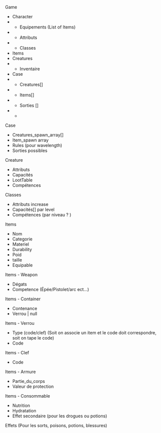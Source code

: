 Game  
- Character
- - Equipements (List of Items)
- - Attributs
- - Classes
- Items 
- Creatures
- - Inventaire
- Case
- - Creatures[]
- - Items[]
- - Sorties []
- - 

Case  
- Creatures_spawn_array[]
- Item_spawn array
- Rules (pour wavelength)
- Sorties possibles

Creature
- Attributs
- Capacités
- LootTable
- Compétences

Classes
- Attributs increase
- Capacités[] par level 
- Compétences (par niveau ? )

Items
- Nom
- Categorie
- Materiel
- Durability
- Poid
- taille
- Equipable

Items - Weapon 
- Dégats
- Competence (Épée/Pistolet/arc ect...)

Items - Container 
- Contenance 
- Verrou | null 

Items - Verrou
- Type (code/clef) (Soit on associe un item et le code doit correspondre, soit on tape le code)
- Code 

Items - Clef 
- Code 

Items - Armure 
- Partie_du_corps
- Valeur de protection

Items - Consommable 
- Nutrition
- Hydratation
- Effet secondaire (pour les drogues ou potions)


Effets (Pour les sorts, poisons, potions, blessures)

